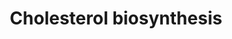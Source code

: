 ---
annotations:
- type: Pathway Ontology
  value: cholesterol biosynthetic pathway
authors:
- MaintBot
- Thomas
- Christine Chichester
- Egonw
- Eweitz
description: 'Cholesterol is a waxy steroid metabolite found in the cell membranes
  and transported in the blood plasma of all animals. It is an essential structural
  component of mammalian cell membranes, where it is required to establish proper
  membrane permeability and fluidity. In addition, cholesterol is an important component
  for the manufacture of bile acids, steroid hormones, and several fat-soluble vitamins.
  Cholesterol is the principal sterol synthesized by animals, but small quantities
  are synthesized in other eukaryotes, such as plants and fungi. It is almost completely
  absent among prokaryotes, which include bacteria.  Source: [[wikipedia:Cholesterol|Wikipedia]]'
last-edited: 2021-05-18
organisms:
- Gallus gallus
redirect_from:
- /index.php/Pathway:WP833
- /instance/WP833
schema-jsonld:
- '@context': https://schema.org/
  '@id': https://wikipathways.github.io/pathways/WP833.html
  '@type': Dataset
  creator:
    '@type': Organization
    name: WikiPathways
  description: 'Cholesterol is a waxy steroid metabolite found in the cell membranes
    and transported in the blood plasma of all animals. It is an essential structural
    component of mammalian cell membranes, where it is required to establish proper
    membrane permeability and fluidity. In addition, cholesterol is an important component
    for the manufacture of bile acids, steroid hormones, and several fat-soluble vitamins.
    Cholesterol is the principal sterol synthesized by animals, but small quantities
    are synthesized in other eukaryotes, such as plants and fungi. It is almost completely
    absent among prokaryotes, which include bacteria.  Source: [[wikipedia:Cholesterol|Wikipedia]]'
  keywords:
  - Lanosterin
  - HMG-CoA
  - HMGCS1
  - Mevalonic acid-5P
  - farnesyl pyrophosphate
  - Geranyl-PP
  - FDPS
  - CYP51A1
  - Mevalonic acid 5-pyrophosphate
  - IDI1
  - MVK
  - isopentenyl pyrophosphate
  - Mevalonic acid
  - Acetyl-CoA
  - SQLE
  - MVD
  - Lathosterol
  - Cholesterol
  - NSDHL
  - FDFT1
  - DHCR7
  - 7-Dehydrocholesterol
  - HMGCR
  - (S)-2,3-Epoxysqualene
  - LSS
  - Dimethylallylpyrophosphate
  - Squalene
  - SC5DL
  - PMVK
  - SC4MOL
  license: CC0
  name: Cholesterol biosynthesis
seo: CreativeWork
title: Cholesterol biosynthesis
wpid: WP833
---